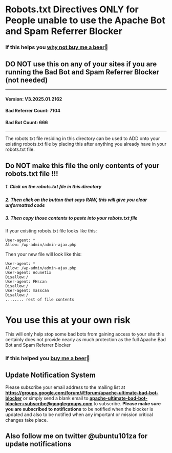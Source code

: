 # Robots.txt Directives ONLY for People unable to use the Apache Bot and Spam Referrer Blocker
### If this helps you [why not buy me a beer](https://www.paypal.com/cgi-bin/webscr?cmd=_s-xclick&hosted_button_id=TNCNMH8QVM78J):beer:
## DO NOT use this on any of your sites if you are running the Bad Bot and Spam Referrer Blocker (not needed)

_______________
#### Version: V3.2025.01.2162
#### Bad Referrer Count: 7104
#### Bad Bot Count: 666
____________________

The robots.txt file residing in this directory can be used to ADD onto your existing robots.txt file by placing this after anything you already have in your robots.txt file.

## Do NOT make this file the only contents of your robots.txt file !!!

##### 1. Click on the robots.txt file in this directory
##### 2. Then click on the button that says RAW, this will give you clear unformatted code
##### 3. Then copy those contents to paste into your robots.txt file

If your existing robots.txt file looks like this:

    User-agent: *
    Allow: /wp-admin/admin-ajax.php

Then your new file will look like this:

    User-agent: *
    Allow: /wp-admin/admin-ajax.php
    User-agent: Acunetix
    Disallow:/
    User-agent: FHscan
    Disallow:/
    User-agent: masscan
    Disallow:/
    ........ rest of file contents

# You use this at your own risk

This will only help stop some bad bots from gaining access to your site
this certainly does not provide nearly as much protection as the full
Apache Bad Bot and Spam Referrer Blocker

### If this helped you [buy me a beer](https://www.paypal.com/cgi-bin/webscr?cmd=_s-xclick&hosted_button_id=TNCNMH8QVM78J):beer:

## Update Notification System
Please subscribe your email address to the mailing list at **https://groups.google.com/forum/#!forum/apache-ultimate-bad-bot-blocker**
or simply send a blank email to **apache-ultimate-bad-bot-blocker+subscribe@googlegroups.com** to subscribe.
**Please make sure you are subscribed to notifications** to be notified when the blocker is updated and also to be notified when any important or mission critical changes take place.

## Also follow me on twitter @ubuntu101za for update notifications
